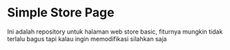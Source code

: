 # Simple Store Page

Ini adalah repository untuk halaman web store basic, fiturnya mungkin tidak terlalu bagus tapi kalau ingin memodifikasi silahkan saja
